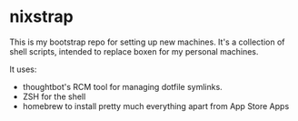 nixstrap
========
This is my bootstrap repo for setting up new machines.
It's a collection of shell scripts, intended to replace boxen for my personal
machines.

It uses:
- thoughtbot's RCM tool for managing dotfile symlinks.
- ZSH for the shell
- homebrew to install pretty much everything apart from App Store Apps
